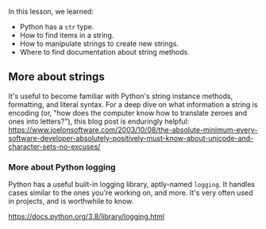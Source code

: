 
In this lesson, we learned:
 - Python has a `str` type.
 - How to find items in a string.
 - How to manipulate strings to create new strings.
 - Where to find documentation about string methods.

## More about strings

It's useful to become familiar with Python's string instance methods, formatting, and literal syntax. For a deep dive on what information a string is encoding (or, "how does the computer know how to translate zeroes and ones into letters?"), this blog post is enduringly helpful: https://www.joelonsoftware.com/2003/10/08/the-absolute-minimum-every-software-developer-absolutely-positively-must-know-about-unicode-and-character-sets-no-excuses/

### More about Python logging

Python has a useful built-in logging library, aptly-named `logging`. It handles cases similar
to the ones you're working on, and more. It's very often used in projects, and is worthwhile to know.

https://docs.python.org/3.8/library/logging.html
